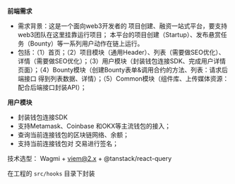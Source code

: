 **前端需求**

- 需求背景：这是一个面向web3开发者的 项目创建、融资一站式平台，要支持web3团队在这里挂靠运行项目； 本平台的项目创建（Startup）、发布悬赏任务（Bounty）等一系列用户动作在链上运行。
- 包括：（1）首页；（2）项目模块（通用Header）、列表（需要做SEO优化）、详情（需要做SEO优化）；（3）用户模块（封装钱包连接SDK、完成用户详情页面）；（4）Bounty模块（创建Bounty表单&调用合约的方法、列表：请求后端接口 得到列表数据、详情）；（5）Common模块（组件库、上传媒体资源：配合后端接口封装API）；


**用户模块**
- 封装钱包连接SDK
- 支持Metamask、Coinbase 和OKX等主流钱包的接入；
- 查询当前连接钱包的区块链网络、余额；
- 支持当前连接钱包对 交易进行签名；

技术选型： Wagmi + viem@2.x + @tanstack/react-query

在工程的 `src/hooks` 目录下封装
